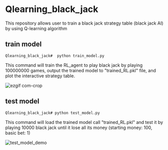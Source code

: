 # Qlearning_black_jack
This repository allows user to train a black jack strategy table (black jack AI) by using Q-learning algorithm 

## train model
```
Qlearning_black_jack#  python train_model.py
```

This command will train the RL_agent to play black jack by playing 100000000 games, output the trained model to "trained_RL.pkl" file, and plot the interactive strategy table.

![ezgif com-crop](https://user-images.githubusercontent.com/27904418/53593159-d2b2d780-3b4c-11e9-8cc0-b8ede73f2542.gif)

## test model
```
Qlearning_black_jack# python test_model.py
```
This command will load the trained model call "trained_RL.pkl" and test it by playing 10000 black jack until it lose all its money (starting money: 100, basic bet: 1)

![test_model_demo](https://user-images.githubusercontent.com/27904418/54009499-eb5c5800-411f-11e9-809b-8234ab77eb03.png)
